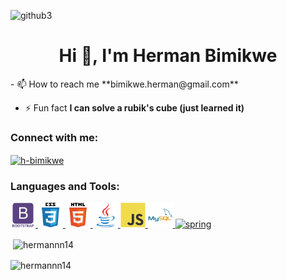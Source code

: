 <!-- <p align="center">
  <img src="https://github.com/matyo91/matyo91/raw/main/assets/github.gif" alt="Hi, I'm Herman 👋 I'm a 🚀 Software Developer 🚀>
</p> -->
![github3](https://user-images.githubusercontent.com/84743716/138579281-9f7ee038-09a9-4d1e-bf1a-8a169d86f291.gif)

<h1 align="center">Hi 👋, I'm Herman Bimikwe</h1>
- 📫 How to reach me **bimikwe.herman@gmail.com**

- ⚡ Fun fact **I can solve a rubik's cube (just learned it)**

<h3 align="left">Connect with me:</h3>
<p align="left">
<a href="https://linkedin.com/in/h-bimikwe" target="blank"><img align="center" src="https://raw.githubusercontent.com/rahuldkjain/github-profile-readme-generator/master/src/images/icons/Social/linked-in-alt.svg" alt="h-bimikwe" height="30" width="40" /></a>
</p>

<h3 align="left">Languages and Tools:</h3>
<p align="left"> <a href="https://getbootstrap.com" target="_blank"> <img src="https://raw.githubusercontent.com/devicons/devicon/master/icons/bootstrap/bootstrap-plain-wordmark.svg" alt="bootstrap" width="40" height="40"/> </a> <a href="https://www.w3schools.com/css/" target="_blank"> <img src="https://raw.githubusercontent.com/devicons/devicon/master/icons/css3/css3-original-wordmark.svg" alt="css3" width="40" height="40"/> </a> <a href="https://www.w3.org/html/" target="_blank"> <img src="https://raw.githubusercontent.com/devicons/devicon/master/icons/html5/html5-original-wordmark.svg" alt="html5" width="40" height="40"/> </a> <a href="https://www.java.com" target="_blank"> <img src="https://raw.githubusercontent.com/devicons/devicon/master/icons/java/java-original.svg" alt="java" width="40" height="40"/> </a> <a href="https://developer.mozilla.org/en-US/docs/Web/JavaScript" target="_blank"> <img src="https://raw.githubusercontent.com/devicons/devicon/master/icons/javascript/javascript-original.svg" alt="javascript" width="40" height="40"/> </a> <a href="https://www.mysql.com/" target="_blank"> <img src="https://raw.githubusercontent.com/devicons/devicon/master/icons/mysql/mysql-original-wordmark.svg" alt="mysql" width="40" height="40"/> </a> <a href="https://spring.io/" target="_blank"> <img src="https://www.vectorlogo.zone/logos/springio/springio-icon.svg" alt="spring" width="40" height="40"/> </a> </p>

<p>&nbsp;<img align="center" src="https://github-readme-stats.vercel.app/api?username=hermannn14&show_icons=true&locale=en" alt="hermannn14" /></p>

<p><img align="center" src="https://github-readme-streak-stats.herokuapp.com/?user=hermannn14&" alt="hermannn14" /></p>
